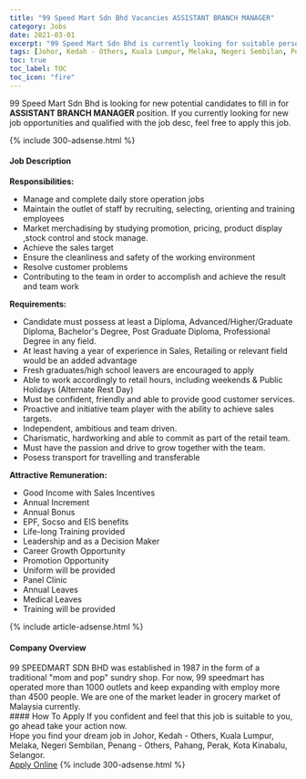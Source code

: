 ```yaml
---
title: "99 Speed Mart Sdn Bhd Vacancies ASSISTANT BRANCH MANAGER" 
category: Jobs 
date: 2021-03-01 
excerpt: "99 Speed Mart Sdn Bhd is currently looking for suitable person to fill in the ASSISTANT BRANCH MANAGER which based in Johor, Kedah - Others, Kuala Lumpur, Melaka, Negeri Sembilan, Penang - Others, Pahang, Perak, Kota Kinabalu, Selangor" 
tags: [Johor, Kedah - Others, Kuala Lumpur, Melaka, Negeri Sembilan, Penang - Others, Pahang, Perak, Kota Kinabalu, Selangor] 
toc: true 
toc_label: TOC 
toc_icon: "fire" 
--- 
```


<p>99 Speed Mart Sdn Bhd is looking for new potential candidates to fill in for <b>ASSISTANT BRANCH MANAGER</b> position. If you currently looking for new job opportunities and qualified with the job desc, feel free to apply this job.
</p>{% include 300-adsense.html %} 
<div><div><h4>Job Description</h4></div><div><div><span><div><p><strong>Responsibilities:</strong></p><ul><li>Manage and complete daily store operation jobs</li><li>Maintain the outlet of staff by recruiting, selecting, orienting and training employees</li><li>Market merchadising by studying promotion, pricing, product display ,stock control and stock manage.</li><li>Achieve the sales target</li><li>Ensure the cleanliness and safety of the working environment</li><li>Resolve customer problems</li><li>Contributing to the team in order to accomplish and achieve the result and team work</li></ul><p><strong>Requirements:</strong></p><ul><li>Candidate must possess at least a Diploma, Advanced/Higher/Graduate Diploma, Bachelor's Degree, Post Graduate Diploma, Professional Degree in any field.</li><li>At least having a year of experience in Sales, Retailing or relevant field would be an added advantage</li><li>Fresh graduates/high school leavers are encouraged to apply</li><li>Able to work accordingly to retail hours, including weekends &amp; Public Holidays (Alternate Rest Day)</li><li>Must be confident, friendly and able to provide good customer services.</li><li>Proactive and initiative team player with the ability to achieve sales targets.</li><li>Independent, ambitious and team driven.</li><li>Charismatic, hardworking and able to commit as part of the retail team.</li><li>Must have the passion and drive to grow together with the team.</li><li>Posess transport for travelling and transferable</li></ul><p><strong>Attractive Remuneration:</strong></p><ul><li>Good Income with Sales Incentives</li><li>Annual Increment</li><li>Annual Bonus</li><li>EPF, Socso and EIS benefits</li><li>Life-long Training provided</li><li>Leadership and as a Decision Maker</li><li>Career Growth Opportunity</li><li>Promotion Opportunity</li><li>Uniform will be provided</li><li>Panel Clinic</li><li>Annual Leaves</li><li>Medical Leaves</li><li>Training will be provided</li></ul></div></span></div></div></div> 
{% include article-adsense.html %} 
<div><div><h4>Company Overview</h4></div><div><div><span><div><div>99 SPEEDMART SDN BHD was established in 1987 in the form of a traditional "mom and pop" sundry shop. For now, 99 speedmart has operated more than 1000 outlets and keep expanding with employ more than 4500 people. We are one of the market leader in grocery market of Malaysia currently.</div></div></span></div></div></div> 
#### How To Apply 
If you confident and feel that this job is suitable to you, go ahead take your action now. <br/> 
Hope you find your dream job in Johor, Kedah - Others, Kuala Lumpur, Melaka, Negeri Sembilan, Penang - Others, Pahang, Perak, Kota Kinabalu, Selangor. <br/> 
<a href="https://www.jobstreet.com.my/en/job/assistant-branch-manager-4493290?jobId=jobstreet-my-job-4493290&" class="btn btn--info" target="_blank" rel="nofollow noopenner">Apply Online</a> 
{% include 300-adsense.html %} 